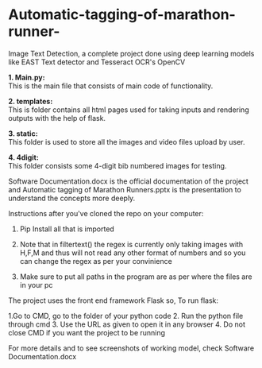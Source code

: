 # Automatic-tagging-of-marathon-runner-
Image Text Detection, a complete project done using deep learning models like EAST Text detector and Tesseract OCR's OpenCV

<b> 1. Main.py: </b><br>
This is the main file that consists of main code of functionality. 

<b> 2. templates: </b><br>
This is folder contains all html pages used for taking inputs and rendering outputs with the help of flask.

<b> 3. static: </b><br>
This folder is used to store all the images and video files upload by user.

<b> 4. 4digit: </b><br>
This folder consists some 4-digit bib numbered images for testing.

Software Documentation.docx is the official documentation of the project and Automatic tagging of Marathon Runners.pptx is the presentation to understand the concepts more deeply.

Instructions after you've cloned the repo on your computer:

1. Pip Install all that is imported

2. Note that in filtertext() the regex is currently only taking images with H,F,M and thus will not read any other format of numbers and so you can change the regex as per your convinience 

3. Make sure to put all paths in the program are as per where the files are in your pc

The project uses the front end framework Flask so, To run flask:

1.Go to CMD, go to the folder of your python code
2. Run the python file through cmd
3. Use the URL as given to open it in any browser
4. Do not close CMD if you want the project to be running

For more details and to see screenshots of working model, check Software Documentation.docx


